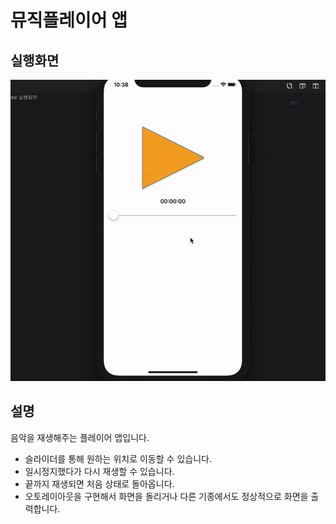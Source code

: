 # 뮤직플레이어 앱

## 실행화면

![](MusicPlayer.gif)


## 설명
음악을 재생해주는 플레이어 앱입니다.

- 슬라이더를 통해 원하는 위치로 이동할 수 있습니다.
- 일시정지했다가 다시 재생할 수 있습니다.
- 끝까지 재생되면 처음 상태로 돌아옵니다.
- 오토레이아웃을 구현해서 화면을 돌리거나 다른 기종에서도 정상적으로 화면을 출력합니다.